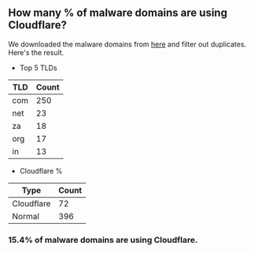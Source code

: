 ## How many % of malware domains are using Cloudflare?


We downloaded the malware domains from [here](https://urlhaus.abuse.ch) and filter out duplicates.
Here's the result.


[//]: # (start replacement)


- Top 5 TLDs

| TLD | Count |
| --- | --- |
| com | 250 |
| net | 23 |
| za | 18 |
| org | 17 |
| in | 13 |


- Cloudflare %

| Type | Count |
| --- | --- |
| Cloudflare | 72 |
| Normal | 396 |


### 15.4% of malware domains are using Cloudflare.